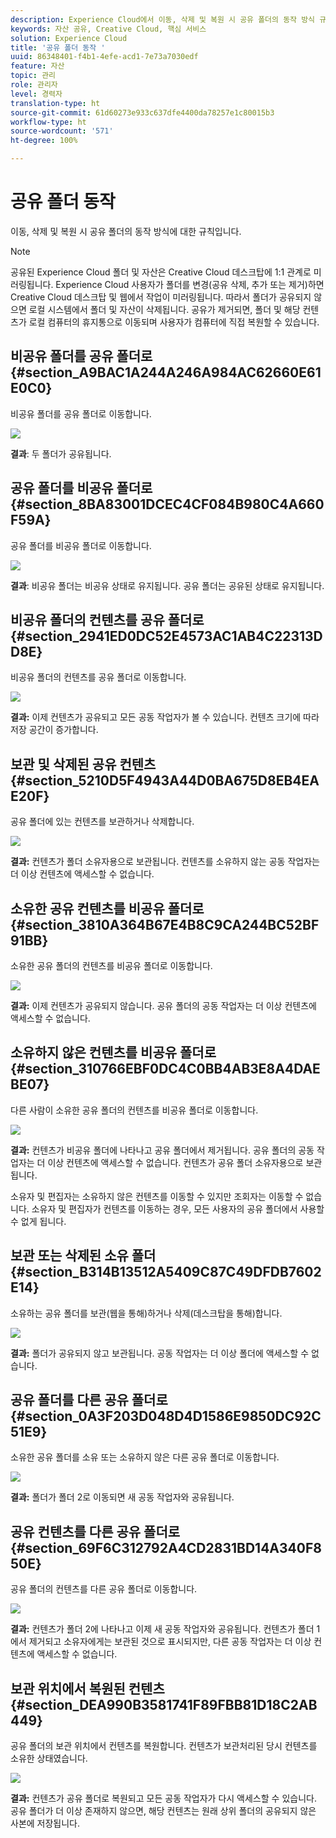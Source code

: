 ```yaml
---
description: Experience Cloud에서 이동, 삭제 및 복원 시 공유 폴더의 동작 방식 규칙에 대해 알아봅니다.
keywords: 자산 공유, Creative Cloud, 핵심 서비스
solution: Experience Cloud
title: '공유 폴더 동작 '
uuid: 86348401-f4b1-4efe-acd1-7e73a7030edf
feature: 자산
topic: 관리
role: 관리자
level: 경력자
translation-type: ht
source-git-commit: 61d60273e933c637dfe4400da78257e1c80015b3
workflow-type: ht
source-wordcount: '571'
ht-degree: 100%

---
```



# 공유 폴더 동작

이동, 삭제 및 복원 시 공유 폴더의 동작 방식에 대한 규칙입니다.

>[!NOTE]
>
>공유된 Experience Cloud 폴더 및 자산은 Creative Cloud 데스크탑에 1:1 관계로 미러링됩니다. Experience Cloud 사용자가 폴더를 변경(공유 삭제, 추가 또는 제거)하면 Creative Cloud 데스크탑 및 웹에서 작업이 미러링됩니다. 따라서 폴더가 공유되지 않으면 로컬 시스템에서 폴더 및 자산이 삭제됩니다. 공유가 제거되면, 폴더 및 해당 컨텐츠가 로컬 컴퓨터의 휴지통으로 이동되며 사용자가 컴퓨터에 직접 복원할 수 있습니다.

## 비공유 폴더를 공유 폴더로 {#section_A9BAC1A244A246A984AC62660E61E0C0}

비공유 폴더를 공유 폴더로 이동합니다.

![](assets/01_assets_move.png)

**결과**: 두 폴더가 공유됩니다.

## 공유 폴더를 비공유 폴더로 {#section_8BA83001DCEC4CF084B980C4A660F59A}

공유 폴더를 비공유 폴더로 이동합니다.

![](assets/02_assets_move.png)

**결과**: 비공유 폴더는 비공유 상태로 유지됩니다. 공유 폴더는 공유된 상태로 유지됩니다.

## 비공유 폴더의 컨텐츠를 공유 폴더로 {#section_2941ED0DC52E4573AC1AB4C22313DD8E}

비공유 폴더의 컨텐츠를 공유 폴더로 이동합니다.

![](assets/03_assets_move.png)

**결과:** 이제 컨텐츠가 공유되고 모든 공동 작업자가 볼 수 있습니다. 컨텐츠 크기에 따라 저장 공간이 증가합니다.

## 보관 및 삭제된 공유 컨텐츠 {#section_5210D5F4943A44D0BA675D8EB4EAE20F}

공유 폴더에 있는 컨텐츠를 보관하거나 삭제합니다.

![](assets/04_assets_move.png)

**결과:** 컨텐츠가 폴더 소유자용으로 보관됩니다. 컨텐츠를 소유하지 않는 공동 작업자는 더 이상 컨텐츠에 액세스할 수 없습니다.

## 소유한 공유 컨텐츠를 비공유 폴더로 {#section_3810A364B67E4B8C9CA244BC52BF91BB}

소유한 공유 폴더의 컨텐츠를 비공유 폴더로 이동합니다.

![](assets/05_assets_move.png)

**결과:** 이제 컨텐츠가 공유되지 않습니다. 공유 폴더의 공동 작업자는 더 이상 컨텐츠에 액세스할 수 없습니다.

## 소유하지 않은 컨텐츠를 비공유 폴더로 {#section_310766EBF0DC4C0BB4AB3E8A4DAEBE07}

다른 사람이 소유한 공유 폴더의 컨텐츠를 비공유 폴더로 이동합니다.

![](assets/06_assets_move.png)

**결과:** 컨텐츠가 비공유 폴더에 나타나고 공유 폴더에서 제거됩니다. 공유 폴더의 공동 작업자는 더 이상 컨텐츠에 액세스할 수 없습니다. 컨텐츠가 공유 폴더 소유자용으로 보관됩니다.

소유자 및 편집자는 소유하지 않은 컨텐츠를 이동할 수 있지만 조회자는 이동할 수 없습니다. 소유자 및 편집자가 컨텐츠를 이동하는 경우, 모든 사용자의 공유 폴더에서 사용할 수 없게 됩니다.

## 보관 또는 삭제된 소유 폴더 {#section_B314B13512A5409C87C49DFDB7602E14}

소유하는 공유 폴더를 보관(웹을 통해)하거나 삭제(데스크탑을 통해)합니다.

![](assets/07_assets_move.png)

**결과:** 폴더가 공유되지 않고 보관됩니다. 공동 작업자는 더 이상 폴더에 액세스할 수 없습니다.

## 공유 폴더를 다른 공유 폴더로 {#section_0A3F203D048D4D1586E9850DC92C51E9}

소유한 공유 폴더를 소유 또는 소유하지 않은 다른 공유 폴더로 이동합니다.

![](assets/09_assets_move.png)

**결과:** 폴더가 폴더 2로 이동되면 새 공동 작업자와 공유됩니다.

## 공유 컨텐츠를 다른 공유 폴더로 {#section_69F6C312792A4CD2831BD14A340F850E}

공유 폴더의 컨텐츠를 다른 공유 폴더로 이동합니다.

![](assets/11_assets_move.png)

**결과:** 컨텐츠가 폴더 2에 나타나고 이제 새 공동 작업자와 공유됩니다. 컨텐츠가 폴더 1에서 제거되고 소유자에게는 보관된 것으로 표시되지만, 다른 공동 작업자는 더 이상 컨텐츠에 액세스할 수 없습니다.

## 보관 위치에서 복원된 컨텐츠 {#section_DEA990B3581741F89FBB81D18C2AB449}

공유 폴더의 보관 위치에서 컨텐츠를 복원합니다. 컨텐츠가 보관처리된 당시 컨텐츠를 소유한 상태였습니다.

![](assets/12_assets_move.png)

**결과:** 컨텐츠가 공유 폴더로 복원되고 모든 공동 작업자가 다시 액세스할 수 있습니다. 공유 폴더가 더 이상 존재하지 않으면, 해당 컨텐츠는 원래 상위 폴더의 공유되지 않은 사본에 저장됩니다.
